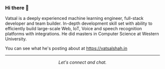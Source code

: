 ### Hi there 👋

Vatsal is a deeply experienced machine learning engineer, full-stack developer and team builder. In-depth development skill set with ability to efficiently build large-scale Web, IoT, Voice and speech recognition platforms with integrations. He did masters in Computer Science at Western University.

You can see what he's posting about at https://vatsalshah.in

<hr>
<p align="center">
  <i>Let's connect and chat.</i>
</p>

<!--
Here are some ideas to get you started:

- 🔭 I’m currently working on ...
- 🌱 I’m currently learning ...
- 👯 I’m looking to collaborate on ...
- 🤔 I’m looking for help with ...
- 💬 Ask me about ...
- 📫 How to reach me: ...
- 😄 Pronouns: ...
- ⚡ Fun fact: ...
-->

